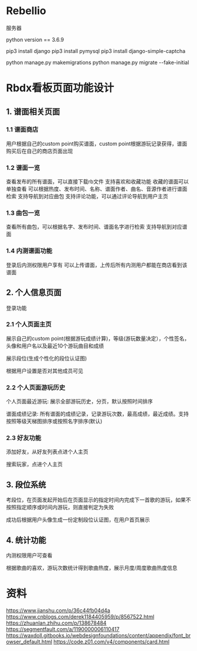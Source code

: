 # Rebellio

服务器

python version == 3.6.9

pip3 install django
pip3 install pymysql
pip3 install django-simple-captcha

python manage.py makemigrations
python manage.py migrate --fake-initial

# Rbdx看板页面功能设计

## 1. 谱面相关页面

### 1.1 谱面商店

用户根据自己的custom point购买谱面，custom point根据游玩记录获得，谱面购买后在自己的商店页面出现

### 1.2 谱面一览

查看发布的所有谱面，可以直接下载rb文件
支持喜欢和收藏功能
收藏的谱面可以单独查看
可以根据热度、发布时间、名称、谱面作者、曲名、音源作者进行谱面检索
支持导航到对应曲包
支持评论功能，可以通过评论导航到用户主页

### 1.3 曲包一览

查看所有曲包，可以根据名字、发布时间、谱面名字进行检索
支持导航到对应谱面

### 1.4 内测谱面功能

登录后内测权限用户享有
可以上传谱面，上传后所有内测用户都能在商店看到该谱面

## 2. 个人信息页面

登录功能

### 2.1 个人页面主页

展示自己的custom point(根据游玩成绩计算)，等级(游玩数量决定），个性签名，头像和用户名以及最近10个游玩曲目和成绩

展示段位(生成个性化的段位认证图)

根据用户设置是否对其他成员可见

### 2.2 个人页面游玩历史

个人页面最近游玩: 展示全部游玩历史，分页，默认按照时间排序

谱面成绩记录: 所有谱面的成绩记录，记录游玩次数，最高成绩，最近成绩。支持按照等级天梯图排序或按照名字排序(默认)

### 2.3 好友功能

添加好友，从好友列表点进个人主页

搜索玩家，点进个人主页

## 3. 段位系统

考段位，在页面发起开始后在页面显示的指定时间内完成下一首歌的游玩，如果不按照指定顺序或时间内游玩，则直接判定为失败

成功后根据用户头像生成一份定制段位认证图，在用户首页展示

## 4. 统计功能

内测权限用户可查看

根据歌曲的喜欢，游玩次数统计得到歌曲热度，展示月度/周度歌曲热度信息

# 资料

https://www.jianshu.com/p/36c44fb04d4a
https://www.cnblogs.com/derek1184405959/p/8567522.html
https://zhuanlan.zhihu.com/p/138678484
https://segmentfault.com/a/1190000006110417
https://waxdoll.gitbooks.io/webdesignfoundations/content/appendix/font_browser_default.html
https://code.z01.com/v4/components/card.html

